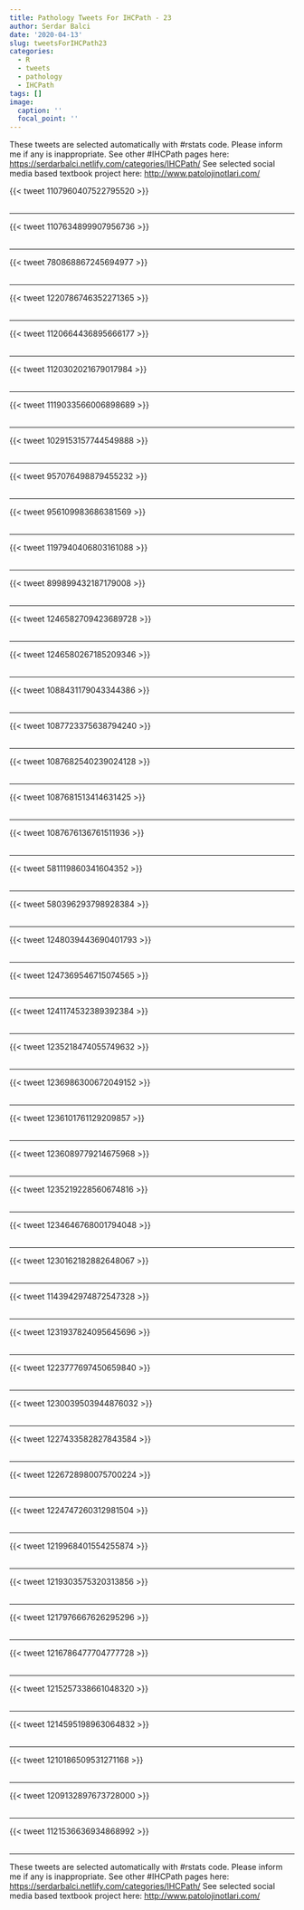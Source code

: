 ```yaml
---
title: Pathology Tweets For IHCPath - 23
author: Serdar Balci
date: '2020-04-13'
slug: tweetsForIHCPath23
categories:
  - R
  - tweets
  - pathology
  - IHCPath
tags: []
image:
  caption: ''
  focal_point: ''
---
```



These tweets are selected automatically with #rstats code. Please inform me if any is inappropriate.
See other #IHCPath pages here: https://serdarbalci.netlify.com/categories/IHCPath/ 
See selected social media based textbook project here: http://www.patolojinotlari.com/

{{< tweet 1107960407522795520 >}}
<br>
<br>
<hr>
{{< tweet 1107634899907956736 >}}
<br>
<br>
<hr>
{{< tweet 780868867245694977 >}}
<br>
<br>
<hr>
{{< tweet 1220786746352271365 >}}
<br>
<br>
<hr>
{{< tweet 1120664436895666177 >}}
<br>
<br>
<hr>
{{< tweet 1120302021679017984 >}}
<br>
<br>
<hr>
{{< tweet 1119033566006898689 >}}
<br>
<br>
<hr>
{{< tweet 1029153157744549888 >}}
<br>
<br>
<hr>
{{< tweet 957076498879455232 >}}
<br>
<br>
<hr>
{{< tweet 956109983686381569 >}}
<br>
<br>
<hr>
{{< tweet 1197940406803161088 >}}
<br>
<br>
<hr>
{{< tweet 899899432187179008 >}}
<br>
<br>
<hr>
{{< tweet 1246582709423689728 >}}
<br>
<br>
<hr>
{{< tweet 1246580267185209346 >}}
<br>
<br>
<hr>
{{< tweet 1088431179043344386 >}}
<br>
<br>
<hr>
{{< tweet 1087723375638794240 >}}
<br>
<br>
<hr>
{{< tweet 1087682540239024128 >}}
<br>
<br>
<hr>
{{< tweet 1087681513414631425 >}}
<br>
<br>
<hr>
{{< tweet 1087676136761511936 >}}
<br>
<br>
<hr>
{{< tweet 581119860341604352 >}}
<br>
<br>
<hr>
{{< tweet 580396293798928384 >}}
<br>
<br>
<hr>
{{< tweet 1248039443690401793 >}}
<br>
<br>
<hr>
{{< tweet 1247369546715074565 >}}
<br>
<br>
<hr>
{{< tweet 1241174532389392384 >}}
<br>
<br>
<hr>
{{< tweet 1235218474055749632 >}}
<br>
<br>
<hr>
{{< tweet 1236986300672049152 >}}
<br>
<br>
<hr>
{{< tweet 1236101761129209857 >}}
<br>
<br>
<hr>
{{< tweet 1236089779214675968 >}}
<br>
<br>
<hr>
{{< tweet 1235219228560674816 >}}
<br>
<br>
<hr>
{{< tweet 1234646768001794048 >}}
<br>
<br>
<hr>
{{< tweet 1230162182882648067 >}}
<br>
<br>
<hr>
{{< tweet 1143942974872547328 >}}
<br>
<br>
<hr>
{{< tweet 1231937824095645696 >}}
<br>
<br>
<hr>
{{< tweet 1223777697450659840 >}}
<br>
<br>
<hr>
{{< tweet 1230039503944876032 >}}
<br>
<br>
<hr>
{{< tweet 1227433582827843584 >}}
<br>
<br>
<hr>
{{< tweet 1226728980075700224 >}}
<br>
<br>
<hr>
{{< tweet 1224747260312981504 >}}
<br>
<br>
<hr>
{{< tweet 1219968401554255874 >}}
<br>
<br>
<hr>
{{< tweet 1219303575320313856 >}}
<br>
<br>
<hr>
{{< tweet 1217976667626295296 >}}
<br>
<br>
<hr>
{{< tweet 1216786477704777728 >}}
<br>
<br>
<hr>
{{< tweet 1215257338661048320 >}}
<br>
<br>
<hr>
{{< tweet 1214595198963064832 >}}
<br>
<br>
<hr>
{{< tweet 1210186509531271168 >}}
<br>
<br>
<hr>
{{< tweet 1209132897673728000 >}}
<br>
<br>
<hr>
{{< tweet 1121536636934868992 >}}
<br>
<br>
<hr>


These tweets are selected automatically with #rstats code. Please inform me if any is inappropriate.
See other #IHCPath pages here: https://serdarbalci.netlify.com/categories/IHCPath/ 
See selected social media based textbook project here: http://www.patolojinotlari.com/
